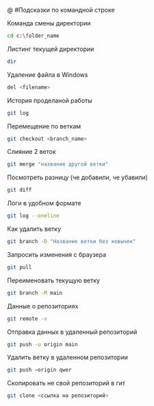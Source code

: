 @  #Подсказки по командной строке

Команда смены директории

```sh
cd c:\folder_name
```

Листинг текущей директории

```sh
dir
```
Удаление файла в Windows
```sh
del <filename>
```
История проделаной работы
```sh 
git log
```
Перемещение по веткам
```sh
git checkout <branch_name>
```

Слияние 2 веток 
```sh
git merge "название другой ветки"
```
Посмотреть разницу (че добавили, че убавили)
```sh
git diff
```

Логи в удобном формате
```sh
git log --oneline
```

Как удалить ветку
```sh
git branch -D "Название ветки без ковычек"
```
Запросить изменения с браузера
```sh
git pull
```
Переименовать текущую ветку
```sh
git branch -M main 
```
Данные о репозиториях
```sh
git remote -v
```
Отправка данных в удаленный репозиторий
```sh 
git push -u origin main
```
Удалить ветку в удаленном репозитории
```sh
git push —origin qwer
```
Cкопировать не свой репозиторий в гит
```sh
git clone <ссылка на репозиторий>
```



